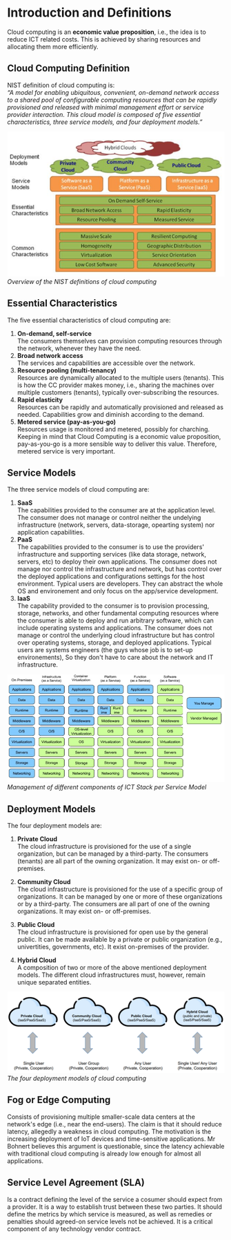 # Introduction and Definitions
Cloud computing is an **economic value proposition**, i.e., the idea is to reduce ICT related costs. This is achieved by sharing resources and allocating them more efficiently.

## Cloud Computing Definition
NIST definition of cloud computing is:<br>
*“A model for enabling ubiquitous, convenient, on-demand network access to a shared pool of configurable computing resources that can be rapidly provisioned and released with minimal management effort or service provider interaction. This cloud model is composed of five essential characteristics, three service models, and four deployment models.”*

![Overview](img/01_overview.jpg)<br>
*Overview of the NIST definitions of cloud computing*

## Essential Characteristics
The five essential characteristics of cloud computing are:
1. **On-demand, self-service**<br>
The consumers themselves can provision computing resources through the network, whenever they have the need.
2. **Broad network access**<br>
The services and capabilities are accessible over the network.
3. **Resource pooling (multi-tenancy)**<br>
Resources are dynamically allocated to the multiple users (tenants). This is how the CC provider makes money, i.e., sharing the machines over multiple customers (tenants), typically over-subscribing the resources.
4. **Rapid elasticity**<br>
Resources can be rapidly and automatically provisioned and released as needed. Capabilities grow and diminish according to the demand.
5. **Metered service (pay-as-you-go)**<br>
Resources usage is monitored and metered, possibly for charching. Keeping in mind that Cloud Computing is a economic value proposition, pay-as-you-go is a more sensible way to deliver this value. Therefore, metered service is very important.

## Service Models
The three service models of cloud computing are:
1. **SaaS**<br>
The capabilities provided to the consumer are at the application level. The consumer does not manage or control neither the undelying infrastructure (network, servers, data-storage, opearting system) nor application capabilities.
2. **PaaS**<br>
The capabilities provided to the consumer is to use the providers' infrastructure and supporting services (like data storage, network, servers, etc) to deploy their own applications. The consumer does not manage nor control the infrastructure and network, but has control over the deployed applications and configurations settings for the host environment. Typical users are developers. They can abstract the whole OS and environement and only focus on the app/service development.
3. **IaaS**<br>
The capability provided to the consumer is to provision processing, storage, networks, and other fundamental computing resources where the
consumer is able to deploy and run arbitrary software, which can include operating systems and applications. The consumer does not manage or control the underlying cloud infrastructure but has control over operating systems, storage, and deployed applications. Typical users are systems engineers (the guys whose job is to set-up environements), So they don't have to care about the network and IT infrastructure.

![Piramid](img/01_Managing.jpg)<br>
*Management of different components of ICT Stack per Service Model*

## Deployment Models
The four deployment models are:
1. **Private Cloud**<br>
The cloud infrastructure is provisioned for the use of a single organization, but can be managed by a third-party. The consumers (tenants) are all part of the owning organization. It may exist on- or off-premises.

2. **Community Cloud**<br>
The cloud infrastructure is provisioned for the use of a specific group of organizations. It can be managed by one or more of these organizations or by a third-party. The consumers are all part of one of the owning organizations. It may exist on- or off-premises.

3. **Public Cloud**<br>
The cloud infrastructure is provisioned for open use by the general public. It can be made available by a private or public organization (e.g., univertities, governments, etc). It exist on-premises of the provider.

4. **Hybrid Cloud**<br>
A composition of two or more of the above mentioned deployment models. The different cloud infrastructures must, however, remain unique separated entities.

![Deployment Models](img/01_depmodels.jpg)<br>
*The four deployment models of cloud computing*

## Fog or Edge Computing
Consists of provisioning multiple smaller-scale data centers at the network's edge (i.e., near the end-users). The claim is that it should reduce latency, allegedly a weakness in cloud computing. The motivation is the increasing deployment of IoT devices and time-sensitive applications. Mr Bohnert believes this argument is questionable, since the latency achievable with traditional cloud computing is already low enough for almost all applications.

## Service Level Agreement (SLA)
Is a contract defining the level of the service a cosumer should expect from a provider. It is a way to establish trust between these two parties. It should define the metrics by which service is measured, as well as remedies or penalties should agreed-on service levels not be achieved. It is a critical component of any technology vendor contract.



